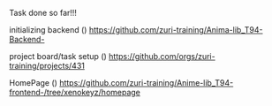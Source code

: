 Task done so far!!!

initializing backend () https://github.com/zuri-training/Anima-lib_T94-Backend-

project board/task setup () https://github.com/orgs/zuri-training/projects/431

HomePage () https://github.com/zuri-training/Anime-lib_T94-frontend-/tree/xenokeyz/homepage



